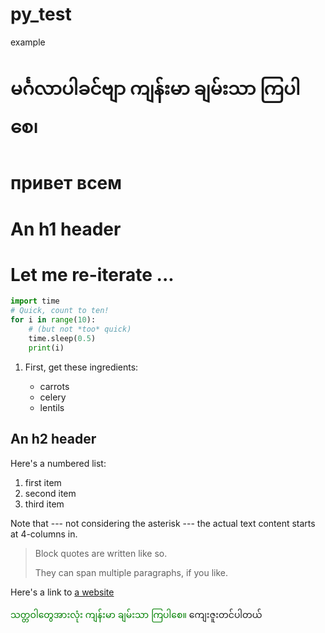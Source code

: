 # py_test
example

# မင်္ဂလာပါခင်ဗျာ ကျန်းမာ ချမ်းသာ ကြပါစေ၊
# привет всем

An h1 header
============

# Let me re-iterate ...

~~~python
import time
# Quick, count to ten!
for i in range(10):
    # (but not *too* quick)
    time.sleep(0.5)
    print(i)
~~~
 1. First, get these ingredients:

      * carrots
      * celery
      * lentils


An h2 header
------------

Here's a numbered list:

 1. first item
 2. second item
 3. third item
 
Note that --- not considering the asterisk --- the actual text content starts at 4-columns in.

> Block quotes are
> written like so.
>
> They can span multiple paragraphs,
> if you like.

Here's a link to [a website](http://foo.bar)

<font color="green"> သတ္တဝါတွေအားလုံး ကျန်းမာ ချမ်းသာ ကြပါစေ။ </font>
ကျေးဇူးတင်ပါတယ်
